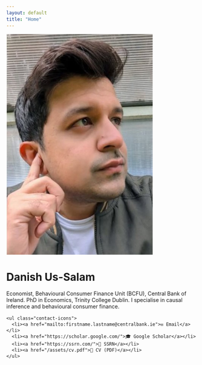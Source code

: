 ```yaml
---
layout: default
title: "Home"
---
```


<div class="about-section">
  <div class="profile-pic">
    <img src="/assets/profile3.jpg" alt="Danish Us-Salam" />
  </div>
  <div class="bio">
    <h1>Danish Us-Salam</h1>
    <p>
      Economist, Behavioural Consumer Finance Unit (BCFU), Central Bank of Ireland.  
      PhD in Economics, Trinity College Dublin. I specialise in causal inference and behavioural consumer finance.
    </p>

    <ul class="contact-icons">
      <li><a href="mailto:firstname.lastname@centralbank.ie">✉️ Email</a></li>
      <li><a href="https://scholar.google.com/">🎓 Google Scholar</a></li>
      <li><a href="https://ssrn.com/">📄 SSRN</a></li>
      <li><a href="/assets/cv.pdf">📑 CV (PDF)</a></li>
    </ul>
  </div>
</div>



